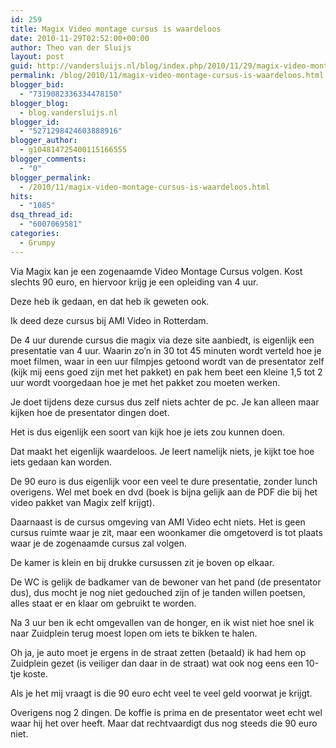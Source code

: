 ```yaml
---
id: 259
title: Magix Video montage cursus is waardeloos
date: 2010-11-29T02:52:00+00:00
author: Theo van der Sluijs
layout: post
guid: http://vandersluijs.nl/blog/index.php/2010/11/29/magix-video-montage-cursus-is-waardeloos/
permalink: /blog/2010/11/magix-video-montage-cursus-is-waardeloos.html
blogger_bid:
  - "7319082336334478150"
blogger_blog:
  - blog.vandersluijs.nl
blogger_id:
  - "5271298424603888916"
blogger_author:
  - g104814725400115166555
blogger_comments:
  - "0"
blogger_permalink:
  - /2010/11/magix-video-montage-cursus-is-waardeloos.html
hits:
  - "1085"
dsq_thread_id:
  - "6007069581"
categories:
  - Grumpy
---
```

Via Magix kan je een zogenaamde Video Montage Cursus volgen. Kost slechts 90 euro, en hiervoor krijg je een opleiding van 4 uur.

Deze heb ik gedaan, en dat heb ik geweten ook.

Ik deed deze cursus bij AMI Video in Rotterdam.

De 4 uur durende cursus die magix via deze site aanbiedt, is eigenlijk een presentatie van 4 uur. Waarin zo’n in 30 tot 45 minuten wordt verteld hoe je moet filmen, waar in een uur filmpjes getoond wordt van de presentator zelf (kijk mij eens goed zijn met het pakket) en pak hem beet een kleine 1,5 tot 2 uur wordt voorgedaan hoe je met het pakket zou moeten werken.

Je doet tijdens deze cursus dus zelf niets achter de pc. Je kan alleen maar kijken hoe de presentator dingen doet.

Het is dus eigenlijk een soort van kijk hoe je iets zou kunnen doen.

Dat maakt het eigenlijk waardeloos. Je leert namelijk niets, je kijkt toe hoe iets gedaan kan worden.

De 90 euro is dus eigenlijk voor een veel te dure presentatie, zonder lunch overigens. Wel met boek en dvd (boek is bijna gelijk aan de PDF die bij het video pakket van Magix zelf krijgt).

Daarnaast is de cursus omgeving van AMI Video echt niets. Het is geen cursus ruimte waar je zit, maar een woonkamer die omgetoverd is tot plaats waar je de zogenaamde cursus zal volgen.

De kamer is klein en bij drukke cursussen zit je boven op elkaar.

De WC is gelijk de badkamer van de bewoner van het pand (de presentator dus), dus mocht je nog niet gedouched zijn of je tanden willen poetsen, alles staat er en klaar om gebruikt te worden.

Na 3 uur ben ik echt omgevallen van de honger, en ik wist niet hoe snel ik naar Zuidplein terug moest lopen om iets te bikken te halen.

Oh ja, je auto moet je ergens in de straat zetten (betaald) ik had hem op Zuidplein gezet (is veiliger dan daar in de straat) wat ook nog eens een 10-tje koste.

Als je het mij vraagt is die 90 euro echt veel te veel geld voorwat je krijgt.

Overigens nog 2 dingen. De koffie is prima en de presentator weet echt wel waar hij het over heeft. Maar dat rechtvaardigt dus nog steeds die 90 euro niet.